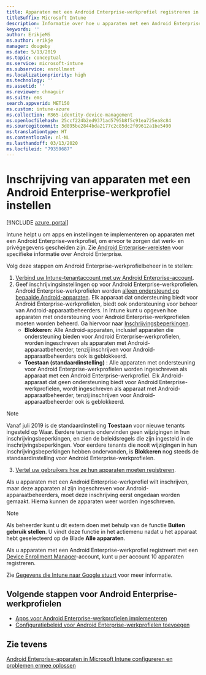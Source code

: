 ```yaml
---
title: Apparaten met een Android Enterprise-werkprofiel registreren in Intune
titleSuffix: Microsoft Intune
description: Informatie over hoe u apparaten met een Android Enterprise-werkprofiel registreert in Intune.
keywords: ''
author: ErikjeMS
ms.author: erikje
manager: dougeby
ms.date: 5/13/2019
ms.topic: conceptual
ms.service: microsoft-intune
ms.subservice: enrollment
ms.localizationpriority: high
ms.technology: ''
ms.assetid: ''
ms.reviewer: chmaguir
ms.suite: ems
search.appverid: MET150
ms.custom: intune-azure
ms.collection: M365-identity-device-management
ms.openlocfilehash: 25ccf224b2ed9371ad5795b8f5c91ea725ea8c84
ms.sourcegitcommit: 3d895be2844bda2177c2c85dc2f09612a1be5490
ms.translationtype: HT
ms.contentlocale: nl-NL
ms.lasthandoff: 03/13/2020
ms.locfileid: "79359687"
---
```

# <a name="set-up-enrollment-of-android-enterprise-work-profile-devices"></a>Inschrijving van apparaten met een Android Enterprise-werkprofiel instellen

[!INCLUDE [azure_portal](../includes/azure_portal.md)]

Intune helpt u om apps en instellingen te implementeren op apparaten met een Android Enterprise-werkprofiel, om ervoor te zorgen dat werk- en privégegevens gescheiden zijn. Zie [Android Enterprise-vereisten](https://support.google.com/work/android/answer/6174145?hl=en&ref_topic=6151012) voor specifieke informatie over Android Enterprise.

Volg deze stappen om Android Enterprise-werkprofielbeheer in te stellen:

1. [Verbind uw Intune-tenantaccount met uw Android Enterprise-account](connect-intune-android-enterprise.md).
2. Geef inschrijvingsinstellingen op voor Android Enterprise-werkprofielen. Android Enterprise-werkprofielen worden [alleen ondersteund op bepaalde Android-apparaten](https://support.google.com/work/android/answer/6174145?hl=en&ref_topic=6151012%20style=%22target=new_window%22). Elk apparaat dat ondersteuning biedt voor Android Enterprise-werkprofielen, biedt ook ondersteuning voor beheer van Android-apparaatbeheerders. In Intune kunt u opgeven hoe apparaten met ondersteuning voor Android Enterprise-werkprofielen moeten worden beheerd. Ga hiervoor naar [Inschrijvingsbeperkingen](enrollment-restrictions-set.md).
    - **Blokkeren**:  Alle Android-apparaten, inclusief apparaten die ondersteuning bieden voor Android Enterprise-werkprofielen, worden ingeschreven als apparaten met Android-apparaatbeheerder, tenzij inschrijven voor Android-apparaatbeheerders ook is geblokkeerd. 
    - **Toestaan (standaardinstelling)** : Alle apparaten met ondersteuning voor Android Enterprise-werkprofielen worden ingeschreven als apparaat met een Android Enterprise-werkprofiel. Elk Android-apparaat dat geen ondersteuning biedt voor Android Enterprise-werkprofielen, wordt ingeschreven als apparaat met Android-apparaatbeheerder, tenzij inschrijven voor Android-apparaatbeheerder ook is geblokkeerd. 
> [!NOTE]
> Vanaf juli 2019 is de standaardinstelling **Toestaan** voor nieuwe tenants ingesteld op Waar. Eerdere tenants ondervinden geen wijzigingen in hun inschrijvingsbeperkingen, en zien de beleidsregels die zijn ingesteld in de inschrijvingsbeperkingen. Voor eerdere tenants die nooit wijzigingen in hun inschrijvingsbeperkingen hebben ondervonden, is **Blokkeren** nog steeds de standaardinstelling voor Android Enterprise-werkprofielen.

3. [Vertel uw gebruikers hoe ze hun apparaten moeten registreren](../user-help/enroll-device-android-work-profile.md).  

Als u apparaten met een Android Enterprise-werkprofiel wilt inschrijven, maar deze apparaten al zijn ingeschreven voor Android-apparaatbeheerders, moet deze inschrijving eerst ongedaan worden gemaakt. Hierna kunnen de apparaten weer worden ingeschreven.
> [!NOTE]
> Als beheerder kunt u dit extern doen met behulp van de functie **Buiten gebruik stellen**. U vindt deze functie in het actiemenu nadat u het apparaat hebt geselecteerd op de Blade **Alle apparaten**.

Als u apparaten met een Android Enterprise-werkprofiel registreert met een [Device Enrollment Manager](device-enrollment-manager-enroll.md)-account, kunt u per account 10 apparaten registreren.

Zie [Gegevens die Intune naar Google stuurt](../protect/data-intune-sends-to-google.md) voor meer informatie.

## <a name="next-steps-for-android-enterprise-work-profiles"></a>Volgende stappen voor Android Enterprise-werkprofielen
- [Apps voor Android Enterprise-werkprofielen implementeren](../apps/apps-add-android-for-work.md)
- [Configuratiebeleid voor Android Enterprise-werkprofielen toevoegen](../configuration/device-profiles.md)

## <a name="see-also"></a>Zie tevens

[Android Enterprise-apparaten in Microsoft Intune configureren en problemen ermee oplossen](https://support.microsoft.com/help/4476974)
